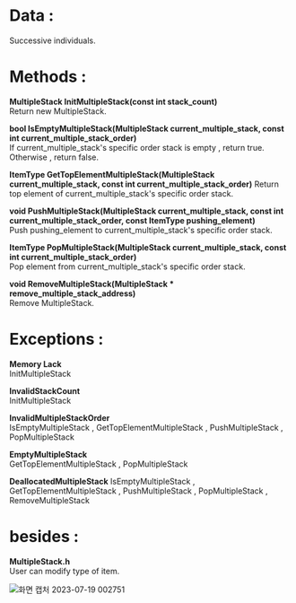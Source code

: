 # Data :   
   
Successive individuals.

   

# Methods :   

**MultipleStack InitMultipleStack(const int stack_count)**   
Return new MultipleStack.     

**bool IsEmptyMultipleStack(MultipleStack current_multiple_stack, const int current_multiple_stack_order)**       
If current_multiple_stack's specific order stack is empty , return true.     
Otherwise , return false.     

**ItemType GetTopElementMultipleStack(MultipleStack current_multiple_stack, const int current_multiple_stack_order)**
Return top element of current_multiple_stack's specific order stack.      

**void PushMultipleStack(MultipleStack current_multiple_stack, const int current_multiple_stack_order, const ItemType pushing_element)**       
Push pushing_element to current_multiple_stack's specific order stack.     

**ItemType PopMultipleStack(MultipleStack current_multiple_stack, const int current_multiple_stack_order)**     
Pop element from current_multiple_stack's specific order stack.      

**void RemoveMultipleStack(MultipleStack * remove_multiple_stack_address)**      
Remove MultipleStack.      

# Exceptions :

**Memory Lack**   
InitMultipleStack     

**InvalidStackCount**   
InitMultipleStack       

**InvalidMultipleStackOrder**   
IsEmptyMultipleStack , GetTopElementMultipleStack , PushMultipleStack , PopMultipleStack     

**EmptyMultipleStack**   
GetTopElementMultipleStack , PopMultipleStack     

**DeallocatedMultipleStack**
IsEmptyMultipleStack , GetTopElementMultipleStack , PushMultipleStack , PopMultipleStack , RemoveMultipleStack       

# besides : 

**MultipleStack.h**   
User can modify type of item.  

![화면 캡처 2023-07-19 002751](https://github.com/woo-in/DATA-STRUCTURES-Principles-and-Applications/assets/69314509/4a76c5c8-f84c-4083-b688-eac364aa07fb)
